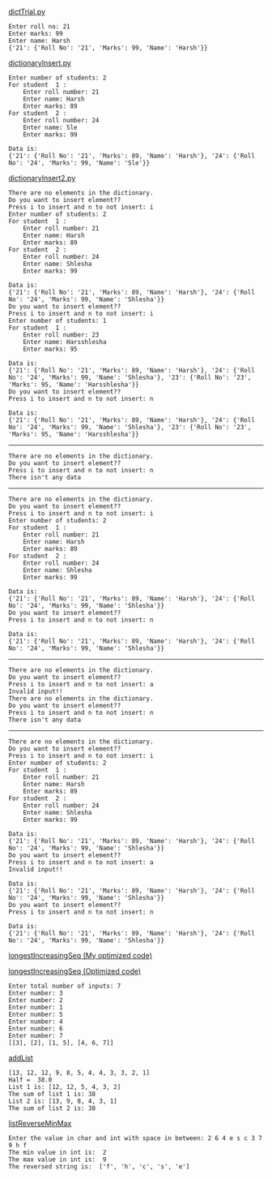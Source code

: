 <a href = "https://github.com/harsh2124/Innoventa/blob/master/Lec%204/Task/dictTrial.py">dictTrial.py</a>

    Enter roll no: 21
    Enter marks: 99
    Enter name: Harsh
    {'21': {'Roll No': '21', 'Marks': 99, 'Name': 'Harsh'}}
    
    
<a href = "https://github.com/harsh2124/Innoventa/blob/master/Lec%204/Task/dictionaryInsert.py">dictionaryInsert.py</a>

    Enter number of students: 2
    For student  1 : 
        Enter roll number: 21
        Enter name: Harsh
        Enter marks: 89
    For student  2 : 
        Enter roll number: 24
        Enter name: Sle
        Enter marks: 99

    Data is:
    {'21': {'Roll No': '21', 'Marks': 89, 'Name': 'Harsh'}, '24': {'Roll No': '24', 'Marks': 99, 'Name': 'Sle'}}
    

<a href = "https://github.com/harsh2124/Innoventa/blob/master/Lec%204/Task/dictionaryInsert2.py">dictionaryInsert2.py</a>

    There are no elements in the dictionary.
    Do you want to insert element??
    Press i to insert and n to not insert: i
    Enter number of students: 2
    For student  1 : 
        Enter roll number: 21
        Enter name: Harsh
        Enter marks: 89
    For student  2 : 
        Enter roll number: 24
        Enter name: Shlesha
        Enter marks: 99

    Data is:
    {'21': {'Roll No': '21', 'Marks': 89, 'Name': 'Harsh'}, '24': {'Roll No': '24', 'Marks': 99, 'Name': 'Shlesha'}}
    Do you want to insert element??
    Press i to insert and n to not insert: i
    Enter number of students: 1
    For student  1 : 
        Enter roll number: 23
        Enter name: Harsshlesha
        Enter marks: 95

    Data is:
    {'21': {'Roll No': '21', 'Marks': 89, 'Name': 'Harsh'}, '24': {'Roll No': '24', 'Marks': 99, 'Name': 'Shlesha'}, '23': {'Roll No': '23', 'Marks': 95, 'Name': 'Harsshlesha'}}
    Do you want to insert element??
    Press i to insert and n to not insert: n

    Data is:
    {'21': {'Roll No': '21', 'Marks': 89, 'Name': 'Harsh'}, '24': {'Roll No': '24', 'Marks': 99, 'Name': 'Shlesha'}, '23': {'Roll No': '23', 'Marks': 95, 'Name': 'Harsshlesha'}}
    
----------------------------------------------------------------------------------------------------------------------------

    There are no elements in the dictionary.
    Do you want to insert element??
    Press i to insert and n to not insert: n
    There isn't any data
    
----------------------------------------------------------------------------------------------------------------------------

    There are no elements in the dictionary.
    Do you want to insert element??
    Press i to insert and n to not insert: i
    Enter number of students: 2
    For student  1 : 
        Enter roll number: 21
        Enter name: Harsh
        Enter marks: 89
    For student  2 : 
        Enter roll number: 24
        Enter name: Shlesha
        Enter marks: 99

    Data is:
    {'21': {'Roll No': '21', 'Marks': 89, 'Name': 'Harsh'}, '24': {'Roll No': '24', 'Marks': 99, 'Name': 'Shlesha'}}
    Do you want to insert element??
    Press i to insert and n to not insert: n

    Data is:
    {'21': {'Roll No': '21', 'Marks': 89, 'Name': 'Harsh'}, '24': {'Roll No': '24', 'Marks': 99, 'Name': 'Shlesha'}}
    
----------------------------------------------------------------------------------------------------------------------------

    There are no elements in the dictionary.
    Do you want to insert element??
    Press i to insert and n to not insert: a
    Invalid input!!
    There are no elements in the dictionary.
    Do you want to insert element??
    Press i to insert and n to not insert: n
    There isn't any data

----------------------------------------------------------------------------------------------------------------------------

    There are no elements in the dictionary.
    Do you want to insert element??
    Press i to insert and n to not insert: i
    Enter number of students: 2
    For student  1 : 
        Enter roll number: 21
        Enter name: Harsh
        Enter marks: 89
    For student  2 : 
        Enter roll number: 24
        Enter name: Shlesha
        Enter marks: 99

    Data is:
    {'21': {'Roll No': '21', 'Marks': 89, 'Name': 'Harsh'}, '24': {'Roll No': '24', 'Marks': 99, 'Name': 'Shlesha'}}
    Do you want to insert element??
    Press i to insert and n to not insert: a
    Invalid input!!

    Data is:
    {'21': {'Roll No': '21', 'Marks': 89, 'Name': 'Harsh'}, '24': {'Roll No': '24', 'Marks': 99, 'Name': 'Shlesha'}}
    Do you want to insert element??
    Press i to insert and n to not insert: n

    Data is:
    {'21': {'Roll No': '21', 'Marks': 89, 'Name': 'Harsh'}, '24': {'Roll No': '24', 'Marks': 99, 'Name': 'Shlesha'}}
    
<a href = "https://github.com/harsh2124/Innoventa/blob/master/Lec%204/Task/longestIncreasingSeq_1.py">longestIncreasingSeq (My optimized code)</a>


<a href = "https://github.com/harsh2124/Innoventa/blob/master/Lec%204/Task/longestIncreasingSeq.py">longestIncreasingSeq (Optimized code)</a>
    
    Enter total number of inputs: 7
    Enter number: 3
    Enter number: 2
    Enter number: 1
    Enter number: 5
    Enter number: 4
    Enter number: 6
    Enter number: 7
    [[3], [2], [1, 5], [4, 6, 7]]

<a href = "https://github.com/harsh2124/Innoventa/blob/master/Lec%204/Task/addList.py">addList</a>

    [13, 12, 12, 9, 8, 5, 4, 4, 3, 3, 2, 1]
    Half =  38.0
    List 1 is: [12, 12, 5, 4, 3, 2]
    The sum of list 1 is: 38
    List 2 is: [13, 9, 8, 4, 3, 1]
    The sum of list 2 is: 38
    
<a href = "https://github.com/harsh2124/Innoventa/blob/master/Lec%204/Task/listReverseMinMax.py">listReverseMinMax</a>  

    Enter the value in char and int with space in between: 2 6 4 e s c 3 7 9 h f
    The min value in int is:  2
    The max value in int is:  9
    The reversed string is:  ['f', 'h', 'c', 's', 'e']
